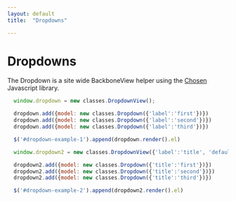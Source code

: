 ```yaml
---
layout: default
title:  "Dropdowns"

---
```


Dropdowns
======

The Dropdown is a site wide BackboneView helper using the [Chosen](http://harvesthq.github.io/chosen/) Javascript library.

<div id="dropdown-example-1"></div>
<div id="dropdown-example-2"></div>
<div id="dropdown-example-3"></div>

<script>
$(function () {
  window.dropdown = new classes.DropdownView();

  dropdown.add({model: new classes.Dropdown({'label':'first'})})
  dropdown.add({model: new classes.Dropdown({'label':'second'})})
  dropdown.add({model: new classes.Dropdown({'label':'third'})})

  $('#dropdown-example-1').append(dropdown.render().el)

  window.dropdown2 = new classes.DropdownView({'label':'title', 'default_to':'third'});

  dropdown2.add({model: new classes.Dropdown({'title':'first'})})
  dropdown2.add({model: new classes.Dropdown({'title':'second'})})
  dropdown2.add({model: new classes.Dropdown({'title':'third'})})

  $('#dropdown-example-2').append(dropdown2.render().el)

  dropdown3 = new classes.DropdownView({'helper': 'option1'})

  dropdown3.add({model: new classes.Dropdown({'label': 'this'})})
  dropdown3.add({model: new classes.Dropdown({'label': 'that'})})

  $('#dropdown-example-3').append(dropdown3.render().el)

  dropdown4 = new classes.DropdownView({'helper':'option2'})
  dropdown4.add({model: new classes.Dropdown({'label': 'the other'})})
  dropdown4.add({model: new classes.Dropdown({'label': 'that other'})})
  $('#dropdown-example-3').append(dropdown4.render().el)
})
</script>

~~~javascript
  window.dropdown = new classes.DropdownView();

  dropdown.add({model: new classes.Dropdown({'label':'first'})})
  dropdown.add({model: new classes.Dropdown({'label':'second'})})
  dropdown.add({model: new classes.Dropdown({'label':'third'})})

  $('#dropdown-example-1').append(dropdown.render().el)

  window.dropdown2 = new classes.DropdownView({'label':'title', 'default_to':'third'});

  dropdown2.add({model: new classes.Dropdown({'title':'first'})})
  dropdown2.add({model: new classes.Dropdown({'title':'second'})})
  dropdown2.add({model: new classes.Dropdown({'title':'third'})})

  $('#dropdown-example-2').append(dropdown2.render().el)
~~~